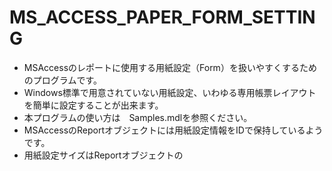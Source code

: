 # MS_ACCESS_PAPER_FORM_SETTING

- MSAccessのレポートに使用する用紙設定（Form）を扱いやすくするためのプログラムです。
- Windows標準で用意されていない用紙設定、いわゆる専用帳票レイアウトを簡単に設定することが出来ます。
- 本プログラムの使い方は　Samples.mdlを参照ください。
- MSAccessのReportオブジェクトには用紙設定情報をIDで保持しているようです。
- 用紙設定サイズはReportオブジェクトの
